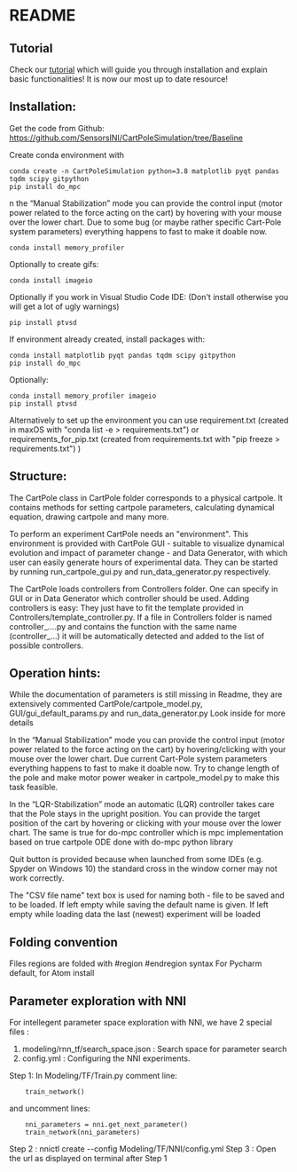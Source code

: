 # README

## Tutorial
Check our [tutorial](https://youtu.be/ad3t2cUHbts "LTC Tutorial CartPoleSimulator") which will guide you through installation and explain basic functionalities! It is now our most up to date resource!

## Installation:

Get the code from Github: https://github.com/SensorsINI/CartPoleSimulation/tree/Baseline

Create conda environment with 

	conda create -n CartPoleSimulation python=3.8 matplotlib pyqt pandas tqdm scipy gitpython
    pip install do_mpc

n the “Manual Stabilization” mode you can provide the control input (motor power related to the force acting on the cart) by hovering with your mouse over the lower chart. Due to some bug (or maybe rather specific Cart-Pole system parameters) everything happens to fast to make it doable now.

    conda install memory_profiler

Optionally to create gifs:

    conda install imageio

Optionally if you work in Visual Studio Code IDE:
(Don't install otherwise you will get a lot of ugly warnings)

    pip install ptvsd

If environment already created, install packages with:

    conda install matplotlib pyqt pandas tqdm scipy gitpython
    pip install do_mpc

Optionally:

    conda install memory_profiler imageio
    pip install ptvsd
 
Alternatively to set up the environment you can use
requirement.txt (created in maxOS with "conda list -e > requirements.txt")
or
requirements_for_pip.txt (created from requirements.txt with "pip freeze > requirements.txt")
)

## Structure:

The CartPole class in CartPole folder corresponds to a physical cartpole.
It contains methods for setting cartpole parameters, calculating dynamical equation, drawing cartpole and many more.

To perform an experiment CartPole needs an "environment". This environment is provided with CartPole GUI - suitable to visualize dynamical evolution and impact of parameter change -
and Data Generator, with which user can easily generate hours of experimental data. 
  They can be started by running run_cartpole_gui.py and run_data_generator.py respectively.

The CartPole loads controllers from Controllers folder.
One can specify in GUI or in Data Generator which controller should be used.
Adding controllers is easy:
They just have to fit the template provided in Controllers/template_controller.py.
If a file in Controllers folder is named controller_....py and contains the function with the same name (controller_...)
it will be automatically detected and added to the list of possible controllers.

## Operation hints:
  
While the documentation of parameters is still missing in Readme,
they are extensively commented CartPole/cartpole_model.py, GUI/gui_default_params.py and run_data_generator.py
Look inside for more details

In the “Manual Stabilization” mode you can provide the control input (motor power related to the force acting on the cart)
by hovering/clicking with your mouse over the lower chart.
Due current Cart-Pole system parameters everything happens to fast to make it doable now.
Try to change length of the pole and make motor power weaker in cartpole_model.py to make this task feasible.

In the “LQR-Stabilization” mode an automatic (LQR) controller takes care that the Pole stays in the upright position.
You can provide the target position of the cart by hovering or clicking with your mouse over the lower chart.
The same is true for do-mpc controller which is mpc implementation based on true cartpole ODE
done with do-mpc python library

Quit button is provided
because when launched from some IDEs (e.g. Spyder on Windows 10)
the standard cross in the window corner may not work correctly.

The "CSV file name" text box is used for naming both - file to be saved and to be loaded.
If left empty while saving the default name is given.
If left empty while loading data the last (newest) experiment will be loaded

## Folding convention
Files regions are folded with #region #endregion syntax
For Pycharm default, for Atom install

## Parameter exploration with NNI

For intellegent parameter space exploration with NNI, we have 2 special files : 

1. modeling/rnn_tf/search_space.json : Search space for parameter search
2. config.yml : Configuring the NNI experiments. 


Step 1: In Modeling/TF/Train.py comment line:

        train_network()

and uncomment lines:

        nni_parameters = nni.get_next_parameter()
        train_network(nni_parameters)

Step 2 : nnictl create --config Modeling/TF/NNI/config.yml
Step 3 : Open the url as displayed on terminal after Step 1

